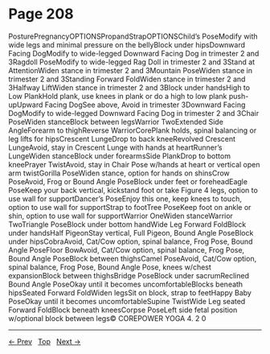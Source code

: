 # Page 208

PosturePregnancyOPTIONSPropandStrapOPTIONSChild’s PoseModify with wide legs and minimal pressure on the bellyBlock under hipsDownward Facing DogModify to wide-legged Downward Facing Dog in trimester 2 and 3Ragdoll PoseModify to wide-legged Rag Doll in trimester 2 and 3Stand at AttentionWiden stance in trimester 2 and 3Mountain PoseWiden stance in trimester 2 and 3Standing Forward FoldWiden stance in trimester 2 and 3Halfway LiftWiden stance in trimester 2 and 3Block under handsHigh to Low PlankHold plank, use knees in plank or do a high to low plank push-upUpward Facing DogSee above, Avoid in trimester 3Downward Facing DogModify to wide-legged Downward Facing Dog in trimester 2 and 3Chair PoseWiden stanceBlock between legsWarrior TwoExtended Side AngleForearm to thighReverse WarriorCorePlank holds, spinal balancing or leg lifts for hipsCrescent LungeDrop to back kneeRevolved Crescent LungeAvoid, stay in Crescent Lunge with hands at heartRunner’s LungeWiden stanceBlock under forearmsSide PlankDrop to bottom kneePrayer TwistAvoid, stay in Chair Pose w/hands at heart or vertical open arm twistGorilla PoseWiden stance, option for hands on shinsCrow PoseAvoid, Frog or Bound Angle PoseBlock under feet or foreheadEagle PoseKeep your back vertical, kickstand foot or take Figure 4 legs, option to use wall for supportDancer’s PoseEnjoy this one, keep knees to touch, option to use wall for supportStrap to footTree PoseKeep foot on ankle or shin, option to use wall for supportWarrior OneWiden stanceWarrior TwoTriangle PoseBlock under bottom handWide Leg Forward FoldBlock under handsHalf PigeonStay vertical, Full Pigeon, Bound Angle PoseBlock under hipsCobraAvoid, Cat/Cow option, spinal balance, Frog Pose, Bound Angle PoseFloor BowAvoid, Cat/Cow option, spinal balance, Frog Pose, Bound Angle PoseBlock between thighsCamel PoseAvoid, Cat/Cow option, spinal balance, Frog Pose, Bound Angle Pose, knees w/chest expansionBlock between thighsBridge PoseBlock under sacrumReclined Bound Angle PoseOkay until it becomes uncomfortableBlocks beneath hipsSeated Forward FoldWiden legsSit on block, strap to feetHappy Baby PoseOkay until it becomes uncomfortableSupine TwistWide Leg seated Forward FoldBlock beneath kneesCorpse PoseLeft side fetal position w/optional block between legs© COREPOWER YOGA 4. 2 0


---
[← Prev](/pages/page-207.md) &nbsp; [Top](/index.md) &nbsp; [Next →](/pages/page-209.md)

